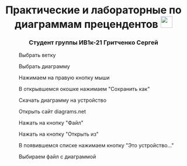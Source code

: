 <h1 align="center">Практические и лабораторные по диаграммам прецендентов 
<img src="https://github.com/blackcater/blackcater/raw/main/images/Hi.gif" height="32"/></h1>
<h3 align="center">Студент группы ИВ1к-21 Гритченко Сергей</h3>
<ul>
  <ol>Выбрать ветку</ol>
  <ol>Выбрать диаграмму</ol>
  <ol>Нажимаем на правую кнопку мыши</ol>
  <ol>В открывшемся окошке нажимаем "Сохранить как"</ol>
  <ol>Скачать диаграмму на устройство</ol>
  <ol>Открыть сайт diagrams.net</ol>
  <ol>Нажать на кнопку "Файл"</ol>
  <ol>Нажать на кнопку "Открыть из"</ol>
  <ol>В появившемся списке нажимаем кнопку "Это устройство..."</ol>
  <ol>Выбираем файл с диаграммой</ol>
</ul>
